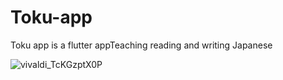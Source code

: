 # Toku-app
Toku app is a flutter appTeaching reading and writing Japanese

![vivaldi_TcKGzptX0P](https://github.com/Yousef-Al-Zeer/Toku-app/assets/168348667/9fa3cc7a-612f-450b-a760-da997de3424e)

